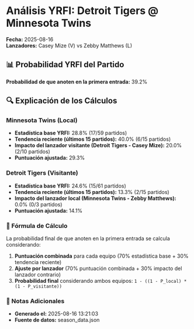 # Análisis YRFI: Detroit Tigers @ Minnesota Twins

**Fecha:** 2025-08-16  
**Lanzadores:** Casey Mize (V) vs Zebby Matthews (L)

## 📊 Probabilidad YRFI del Partido

**Probabilidad de que anoten en la primera entrada:** 39.2%

## 🔍 Explicación de los Cálculos

### Minnesota Twins (Local)
- **Estadística base YRFI:** 28.8% (17/59 partidos)
- **Tendencia reciente (últimos 15 partidos):** 40.0% (6/15 partidos)
- **Impacto del lanzador visitante (Detroit Tigers - Casey Mize):** 20.0% (2/10 partidos)
- **Puntuación ajustada:** 29.3%

### Detroit Tigers (Visitante)
- **Estadística base YRFI:** 24.6% (15/61 partidos)
- **Tendencia reciente (últimos 15 partidos):** 13.3% (2/15 partidos)
- **Impacto del lanzador local (Minnesota Twins - Zebby Matthews):** 0.0% (0/3 partidos)
- **Puntuación ajustada:** 14.1%

### 📝 Fórmula de Cálculo

La probabilidad final de que anoten en la primera entrada se calcula considerando:
1. **Puntuación combinada** para cada equipo (70% estadística base + 30% tendencia reciente)
2. **Ajuste por lanzador** (70% puntuación combinada + 30% impacto del lanzador contrario)
3. **Probabilidad final** considerando ambos equipos: `1 - ((1 - P_local) * (1 - P_visitante))`

### 📌 Notas Adicionales

- **Generado el:** 2025-08-16 13:21:03
- **Fuente de datos:** season_data.json

